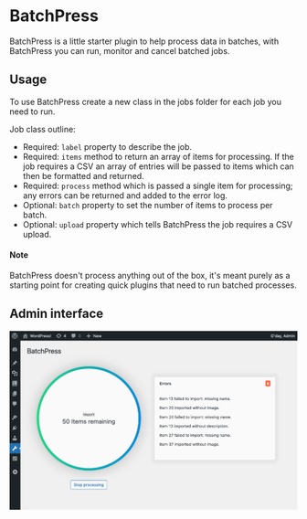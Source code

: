 # BatchPress

BatchPress is a little starter plugin to help process data in batches, with BatchPress you can run, monitor and cancel batched jobs.

## Usage

To use BatchPress create a new class in the jobs folder for each job you need to run.

Job class outline:
- Required: `label` property to describe the job.
- Required: `items` method to return an array of items for processing. If the job requires a CSV an array of entries will be passed to items which can then be formatted and returned.
- Required: `process` method which is passed a single item for processing; any errors can be returned and added to the error log.
- Optional: `batch` property to set the number of items to process per batch.
- Optional: `upload` property which tells BatchPress the job requires a CSV upload.

#### Note
BatchPress doesn't process anything out of the box, it's meant purely as a starting point for creating quick plugins that need to run batched processes.

## Admin interface
![screenshot](screenshot.png)
